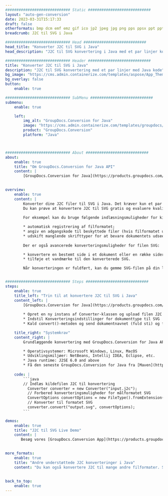 ```yaml
---
############################# Static ############################
layout: "auto-gen-conversion"
date: 2023-03-31T15:17:33
draft: false
otherformats: bmp dcm emf emz gif ico jp2 jpeg jpg png pps ppsx ppt pptx psb psd svg svgz tga tif tiff webp wmf wmz
breadcrumb: J2C til SVG i Java

############################# Head ############################
head_title: "Konverter J2C til SVG i Java"
head_description: "J2C til SVG konvertering i Java med et par linjer kode. Konverter over 160 filformater ved hjælp af GroupDocs dokumentkonverterings-API for Java"

############################# Header ############################
title: "Konverter J2C til SVG i Java"
description: "J2C til SVG konvertering med et par linjer med Java kode"
bg_image: "https://cms.admin.containerize.com/templates/aspose/App_Themes/V3/images/bg/header1.png"
bg_overlay: false
button:
    enable: true

############################# SubMenu ############################
submenu:
    enable: true

    left:
        img_alt: "GroupDocs.Conversion for Java"
        image: "https://cms.admin.containerize.com/templates/groupdocs/images/product-logos/90x90-noborder/groupdocs-conversion-java.png"
        product: "GroupDocs.Conversion"
        platform: "Java"



############################# About ############################
about:
    enable: true
    title: "Om GroupDocs.Conversion for Java API"
    content: |
        [GroupDocs.Conversion for Java](https://products.groupdocs.com/conversion/java/) er en avanceret filformatkonverterings-API til konvertering mellem populære billed- og dokumentformater såsom Microsoft Office, OpenDocument, PDF, HTML, e-mail, CAD. og meget mere med blot et par linjer kode. Den native API registrerer automatisk formaterne af de originale dokumenter og tilbyder mange muligheder for at tilpasse de konverterede dokumenter. Sammen med funktionen til at udtrække information fra et dokument, understøtter den også caching af konverteringsresultaterne til den lokale disk som standard. Enhver form for cachelagring kan dog understøttes ved at implementere de passende grænseflader - Amazon S3, Dropbox, Google Drive, Windows Azure, Reddis eller andre.
    

overview:
    enable: true
    content: |
        Konverter dine J2C filer til SVG i Java. Det kræver kun et par linjer med Java kode på enhver platform efter eget valg, såsom Windows, Linux, macOS.
        Du kan prøve at konvertere J2C til SVG gratis og evaluere kvaliteten af ​​konverteringsresultaterne. Sammen med simple filkonverteringsscripts kan du prøve mere sofistikerede muligheder for at indlæse J2C-kildefilen og gemme SVG-outputtet. 
        
        For eksempel kan du bruge følgende indlæsningsmuligheder for kilden J2C:

        * automatisk registrering af filformatet;
        * angiv en adgangskode til beskyttede filer (hvis filformatet understøtter det);
        * udskift manglende skrifttyper for at bevare dokumentets udseende.
        
        Der er også avancerede konverteringsmuligheder for filen SVG:

        * konvertere en bestemt side i et dokument eller en række sider;
        * tilføje et vandmærke til den konverterede SVG.

        Når konverteringen er fuldført, kan du gemme SVG-filen på din lokale filsti eller på et tredjepartslager såsom FTP, Amazon S3, Google Drive, Dropbox osv. Bemærk venligst - for at konvertere J2C til SVG, behøver du ikke installere yderligere software, såsom MS Office, Open Office, Adobe Acrobat Reader osv.


############################# Steps ############################
steps:
    enable: true
    title_left: "Trin til at konvertere J2C til SVG i Java"
    content_left: |
        [GroupDocs.Conversion for Java](https://products.groupdocs.com/conversion/java/) giver udviklere mulighed for nemt at konvertere J2C fil til SVG med et par linjer kode.
        
        * Opret en ny instans af Converter-klassen og upload filen J2C med den fulde sti
        * Indstil Konverteringsindstillinger for dokumenttype til SVG
        * Kald convert()-metoden og send dokumentnavnet (fuld sti) og formatet (SVG) som en parameter

    title_right: "Systemkrav"
    content_right: |
        Grundlæggende konvertering med GroupDocs.Conversion for Java API kan udføres med blot et par linjer kode. Vores API'er understøttes på alle større platforme og operativsystemer. Før du udfører koden nedenfor, skal du sørge for, at du har følgende forudsætninger installeret på dit system.

        * Operativsystemer: Microsoft Windows, Linux, MacOS
        * Udviklingsmiljøer: NetBeans, Intellij IDEA, Eclipse, etc.
        * Java runtime: J2SE 6.0 and above
        * Få den seneste GroupDocs.Conversion for Java fra [Maven](https://repository.groupdocs.com/webapp/#/artifacts/browse/tree/General/repo/com/groupdocs/groupdocs-conversion)
         
    code: |
        ```java    
        // Indlæs kildefilen J2C til konvertering
          Converter converter = new Converter("input.j2c");
          // Forbered konverteringsmuligheder for målformatet SVG
          ConvertOptions convertOptions = new FileType().fromExtension("svg").getConvertOptions();
          // Konverter til formatet SVG
          converter.convert("output.svg", convertOptions);
        ```

demos:
    enable: true
    title: "J2C til SVG Live Demo"
    content: |
       Besøg vores [GroupDocs.Conversion App](https://products.groupdocs.app/conversion/family) websted, og prøv J2C til SVG konvertering nu. Den gratis demo har følgende fordele
          

more_formats:
    enable: true
    title: "Andre understøttede J2C konverteringer i Java"
    content: "Du kan også konvertere J2C til mange andre filformater. Se venligst listen nedenfor."
       
       
back_to_top:
    enable: true
---
```

